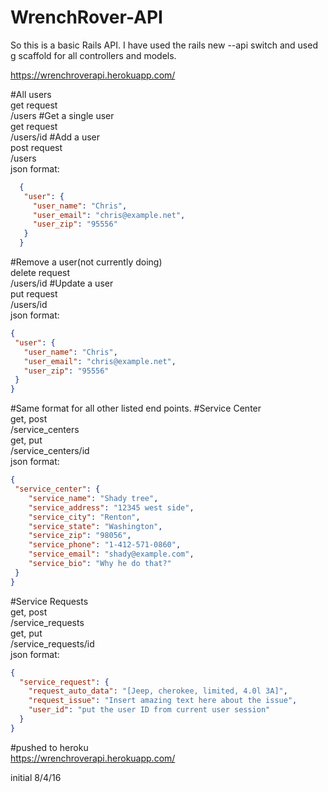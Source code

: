 # WrenchRover-API

So this is a basic Rails API.  I have used the rails new --api switch and used g scaffold for all controllers and models.

https://wrenchroverapi.herokuapp.com/

#All users  
get request  
/users
#Get a single user  
get request  
/users/id
#Add a user  
post request  
/users  
  json format:
```json
  {
   "user": {
     "user_name": "Chris",
     "user_email": "chris@example.net",
     "user_zip": "95556"
   }
  }
  ```
#Remove a user(not currently doing)  
  delete request  
  /users/id
#Update a user  
put request  
/users/id  
json format:
```json
{
 "user": {
   "user_name": "Chris",
   "user_email": "chris@example.net",
   "user_zip": "95556"
 }
}
```
#Same format for all other listed end points.
#Service Center  
get, post  
/service_centers  
get, put  
/service_centers/id  
json format:  
```json
{
 "service_center": {
    "service_name": "Shady tree",
    "service_address": "12345 west side",
    "service_city": "Renton",
    "service_state": "Washington",
    "service_zip": "98056",
    "service_phone": "1-412-571-0860",
    "service_email": "shady@example.com",
    "service_bio": "Why he do that?"
 }
}
```
#Service Requests  
get, post   
/service_requests  
get, put  
/service_requests/id  
json format:  
```json
{
  "service_request": {
    "request_auto_data": "[Jeep, cherokee, limited, 4.0l 3A]",
    "request_issue": "Insert amazing text here about the issue",
    "user_id": "put the user ID from current user session"    
  }
}
```

#pushed to heroku  
https://wrenchroverapi.herokuapp.com/

initial 8/4/16
